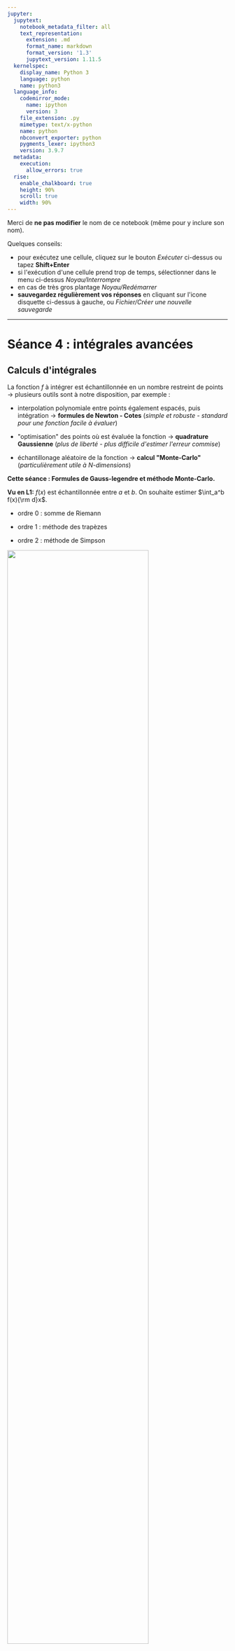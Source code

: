 ```yaml
---
jupyter:
  jupytext:
    notebook_metadata_filter: all
    text_representation:
      extension: .md
      format_name: markdown
      format_version: '1.3'
      jupytext_version: 1.11.5
  kernelspec:
    display_name: Python 3
    language: python
    name: python3
  language_info:
    codemirror_mode:
      name: ipython
      version: 3
    file_extension: .py
    mimetype: text/x-python
    name: python
    nbconvert_exporter: python
    pygments_lexer: ipython3
    version: 3.9.7
  metadata:
    execution:
      allow_errors: true
  rise:
    enable_chalkboard: true
    height: 90%
    scroll: true
    width: 90%
---
```


Merci de **ne pas modifier** le nom de ce notebook (même pour y inclure son nom).

Quelques conseils:
- pour exécutez une cellule, cliquez sur le bouton *Exécuter* ci-dessus ou tapez **Shift+Enter**
- si l'exécution d'une cellule prend trop de temps, sélectionner dans le menu ci-dessus *Noyau/Interrompre*
- en cas de très gros plantage *Noyau/Redémarrer*
- **sauvegardez régulièrement vos réponses** en cliquant sur l'icone disquette ci-dessus à gauche, ou *Fichier/Créer une nouvelle sauvegarde*

----------------------------------------------------------------------------


# Séance 4 : intégrales avancées

<!-- #region slideshow={"slide_type": "slide"} -->
## Calculs d'intégrales

La fonction $f$ à intégrer est échantillonnée en un nombre restreint de
points $\rightarrow$ plusieurs outils sont à notre disposition, par
exemple :

-   interpolation polynomiale entre points également espacés, puis
    intégration $\rightarrow$ **formules de Newton - Cotes** (*simple et
    robuste - standard pour une fonction facile à évaluer*)

-   "optimisation" des points où est évaluée la fonction $\rightarrow$
    **quadrature Gaussienne** (*plus de liberté - plus difficile
    d'estimer l'erreur commise*)

-   échantillonage aléatoire de la fonction $\rightarrow$ **calcul
    "Monte-Carlo"** (*particulièrement utile à N-dimensions*)

**Cette séance : Formules de Gauss-legendre et méthode Monte-Carlo.**
<!-- #endregion -->

<!-- #region slideshow={"slide_type": "slide"} -->
**Vu en L1:** $f(x)$ est échantillonnée entre $a$ et $b$. On souhaite
estimer $\int_a^b f(x){\rm d}x$.

-   ordre 0 : somme de Riemann

-   ordre 1 : méthode des trapèzes

-   ordre 2 : méthode de Simpson


<img src="plots/methodes_integration.png" width="80%" />
<!-- #endregion -->

<!-- #region slideshow={"slide_type": "slide"} -->
## Formules de Newton - Cotes

**Vu en L1:** $f(x)$ est échantillonnée entre $a$ et $b$. On souhaite
estimer $\int_a^b f(x){\rm d}x$.

-   ordre 0 : somme de Riemann avec $n$ points (valeurs à gauche),
    $h=(b-a)/n$ et $x_i=a+(i+1)\times h$ :

    $$\int_a^b f(x){\rm d}x = \sum_{i=0}^{n-1} hf(x_i)  + O\left(\frac{(b-a)^2f'}{n}\right)\nonumber$$

-   ordre 1 : méthode des trapèzes avec $n+1$ points, avec $f_i=f(x_i)$:

    $$\int_a^b f(x){\rm d}x = h\times\left(\frac{f_0}{2} + f_1 + f_2 + \ldots + f_{n-1} + \frac{f_{n}}{2}\right) + O\left(\frac{(b-a)^3f''}{n^2}\right)$$

-   ordre 2 : méthode de Simpson avec un nombre impair de points :

    $$\int_a^b f(x){\rm d}x  = h\times\left(\frac{1}{3}f_0 + \frac{4}{3}f_1 + \frac{2}{3}f_2  + \ldots  + \frac{4}{3}f_{n-1} + \frac{1}{3}f_{n}\right) + O\left(\frac{(b-a)^5f^{(4)}}{n^4}\right)$$
<!-- #endregion -->

<!-- #region slideshow={"slide_type": "slide"} -->
## Méthode des rectangles

La fonction ci-dessous renvoie l'intégrale de
$\int_0^1 3x^2{\rm d}x = 1$ par la méthode des rectangles (à gauche),
ainsi que l'écart relatif à la valeur exacte:
<!-- #endregion -->

```python codeCellConfig={"lineNumbers": true} slideshow={"slide_type": "-"} tags=["raises-exception"]
import numpy as np

def rect(a,b,N):
    x=np.linspace(a,b,N)
    h=x[1]-x[0]
    y=3*x*x
    return np.sum(y[:-1])*h
a=0
b=1
I=1
print(rect(a,b,101),abs(rect(a,b,101)-I)/I)
print(rect(a,b,1001),abs(rect(a,b,1001)-I)/I)
```

Lorsqu'on multiplie le nombre de rectangles par 10, $h$ et l'écart sont
divisés par 10 : la méthode des rectangles a une convergence en $1/N$.

<!-- #region slideshow={"slide_type": "slide"} -->
## Méthode des trapèzes

La fonction ci-dessous renvoie l'intégrale de
$\int_0^1 3x^2{\rm d}x = 1$ par la méthode des trapèzes ainsi que
l'écart relatif à la valeur exacte:
<!-- #endregion -->

```python codeCellConfig={"lineNumbers": true} slideshow={"slide_type": "-"} tags=["raises-exception"]
def trapz(a,b,N):
    x=np.linspace(a,b,N)
    h=x[1]-x[0]
    y=3*x*x
    I=np.sum(y)-0.5*(y[0]+y[-1])
    return I*h
a, b, I = 0, 1, 1
print(trapz(a,b,101),abs(trapz(a,b,101)-I)/I)
print(trapz(a,b,1001),abs(trapz(a,b,1001)-I)/I)
```

Lorsqu'on multiplie le nombre de trapèzes par 10, l'écart est divisé par
100 : la méthode des trapèzes a une convergence en $1/N^2$.

**Rappel :** la méthode des trapèzes est implémentée dans python via
`scipy.integrate.trapz`.

<!-- #region slideshow={"slide_type": "slide"} -->
## Méthode de Gauss-Legendre

L'idée est de généraliser les méthodes de Newton Cotes d'ordre 0, 1, 2
\... mais pour des points espacés de manière non régulière dans
l'intervalle d'intégration. De manière générale l'intégrale est calculée
comme :

$$\int_a^b f(x){\rm d}x \approx \frac{b-a}{2} \sum_{i=1}^{n} w_if(x'_i)$$

Les **poids $w_i$** et les **points $x'_i$** sont choisis de manière à
ce que la méthode donne la **valeur exacte** pour les **polynômes**
d'ordre $0,1,..,2n-1$.
<!-- #endregion -->

<!-- #region slideshow={"slide_type": "slide"} -->
**Exemple quadrature de Gauss à deux points : $n=2$**

On cherche $w_1$, $x'_1$, $w_2$ et $x'_2$ tels que :

$$I = \int_{-1}^1 f(x){\rm d}x \approx  w_1f(x'_1)+w_2f(x'_2) = \tilde{I}$$

Pour l'ensemble des polynômes de degré $k = 0, 1, 2, 3=2n-1$ avec :

$$\int_{-1}^1 x^k{\rm d}x =  w_1f(x'_1)+w_2f(x'_2)$$

-   pour le degré 0, $f(x) = 1$ et $\int_{-1}^1 {\rm d}x = 2 =  w_1+w_2$

-   pour le degré 1, $f(x) = x$ et
    $\int_{-1}^1 x{\rm d}x = 0 =  w_1x'_1+w_2x'_2$

-   pour le degré 2, $f(x) = x^2$ et
    $\int_{-1}^1 x^2{\rm d}x = \frac{2}{3} =  w_1{x'_1}^2+w_2{x'_2}^2$

-   pour le degré 3, $f(x) = x^3$ et
    $\int_{-1}^1 x^3{\rm d}x = 0 =  w_1{x'_1}^3+w_2{x'_2}^3$

On a 4 équations avec 4 inconnues. La solution est :

$$w_1 =w_2 =1,\quad  x'_1 = -\frac{\sqrt{3}}{3},\quad  x'_2 = \frac{\sqrt{3}}{3}, \quad \tilde{I} = f\left(-\frac{\sqrt{3}}{3} \right) + f\left(\frac{\sqrt{3}}{3} \right) = I$$
<!-- #endregion -->

<!-- #region slideshow={"slide_type": "slide"} -->
Ces poids et ces racines ne semblent pas sortir de nulle part.

Regardons les quatre premiers polynômes de Legendre $P_n(x)$ :

$$P_0(x) = 1, \quad P_1(x) = x, \quad P_2(x) = \frac{1}{2}(3x^2-1), \quad P_3(x) = \frac{1}{2}(5x^3-3x)$$
<!-- #endregion -->

```python codeCellConfig={"lineNumbers": true} slideshow={"slide_type": "-"} tags=["raises-exception"]
from scipy.special import legendre
import numpy as np
import matplotlib.pyplot as plt

x = np.linspace(-1, 1, 100)
for n in range(5):
    Pn = legendre(n)
    plt.plot(x, Pn(x), label="$P_"+str(n)+"(x)$")
plt.grid(); plt.legend()
plt.axhline(0, color="k", lw=2)
plt.show()
```

<!-- #region slideshow={"slide_type": "slide"} -->
Ces poids et ces racines ne semblent pas sortir de nulle part.

Regardons les quatre premiers polynômes de Legendre $P_n(x)$ :

$$P_0(x) = 1, \quad P_1(x) = x, \quad P_2(x) = \frac{1}{2}(3x^2-1), \quad P_3(x) = \frac{1}{2}(5x^3-3x)$$

Les valeurs de $x'_1$ et $x'_2$ trouvées dans le cas $n=2$ correspondent
aux zéros de $P_2(x)$.
<!-- #endregion -->

<!-- #region slideshow={"slide_type": "slide"} -->
**Généralisation $n>2$:** L'intégrale que l'on souhaite calculer est
exprimée sous forme :

$$\int_{-1}^1 f(x){\rm d}x \approx \sum_{i=1}^{n} w_if(x'_i)$$

On peut montrer que cette intégrale est exacte pour tous les polynômes
de degré $2n-1$ si:

-   $x'_i$ est la $i^{eme}$ racine du polynôme de Legendre $P_{n}$;

-   les poids sont donnés par
    $w_i = \dfrac{2}{(1-{x'_i}^2) P_{n}'^2(x'_i)}$.

On peut aussi montrer que :

$$\forall n > 1,\ \sum_{i=1}^{n} w_i = (b-a) = 2 \text{ ici}$$
<!-- #endregion -->

<!-- #region slideshow={"slide_type": "slide"} -->
**Généralisation $n>2$:**

La fonction `leggauss` du module de `numpy.polynomial.legendre` permet
d'obtenir les poids (array w) et les racines (array x) pour un $n$ donné
:
<!-- #endregion -->

```python codeCellConfig={"lineNumbers": true} slideshow={"slide_type": "-"} tags=["raises-exception"]
x, w = np.polynomial.legendre.leggauss(2)
print(x)
print(w)
```

<!-- #region slideshow={"slide_type": "slide"} -->
**Généralisation $n>2$:** Pour calculer une intégrale entre des bornes
quelconques, la méthode est la même avec :

$$\int_a^b f(x){\rm d}x \approx \frac{(b-a)}{2}\sum_{i=1}^{n} w_if(x''_i)$$

où les poids sont les mêmes que précédemment mais par contre les racines
sont :

$$x''_i= \frac{(b-a)}{2}{x'_i}+\frac{(a+b)}{2}$$
<!-- #endregion -->

<!-- #region slideshow={"slide_type": "slide"} -->
**Généralisation $n>2$:**

La fonction ci-dessous renvoie l'intégrale de
$\int_0^\pi \sin(x){\rm d}x = 2$ par la méthode de Gauss-Legendre avec
10 points ainsi que l'écart relatif à la valeur exacte:
<!-- #endregion -->

```python codeCellConfig={"lineNumbers": true} slideshow={"slide_type": "-"} tags=["raises-exception"]
def trapz(a,b,N):
    x=np.linspace(a,b,N)
    y=np.sin(x)
    return (x[1]-x[0])*np.sum(y)-(y[0]+y[-1])/2

def intg(a,b,n):
    x, w = np.polynomial.legendre.leggauss(n)
    f = np.sin(x*(b-a)/2 + (a+b)/2)*w
    return np.sum(f)*(b-a)/2   
     
a, b, n=0, np.pi, 10
print(intg(a,b,n), abs((intg(a,b,n)-2)/2))
print(trapz(a,b,n), abs((trapz(a,b,n)-2)/2))
```

Avec un nombre de points équivalents, l'intégration par cette méthode
est plus précise qu'avec les méthodes de Newton-Cotes.

<!-- #region slideshow={"slide_type": "slide"} -->
## Fonctions de `scipy.integrate`

Un outil général d'intégration des fonctions 1D existe dans le module
`scipy.integrate` : `quad` (pour quadrature). Il prend comme argument
une fonction et ses bornes puis renvoie l'intégrale et la précision
absolue sur cette intégrale.
<!-- #endregion -->

```python codeCellConfig={"lineNumbers": true} slideshow={"slide_type": "-"} tags=["raises-exception"]
from scipy.integrate import quad

a=0
b=np.pi
f=lambda x: np.sin(x)
print(quad(f,a,b))
```

<!-- #region slideshow={"slide_type": "slide"} -->
Un outil général d'intégration des fonctions 2D existe dans le module
`scipy.integrate` : `dblquad` (pour double quadrature). Voici sa
définition :
<!-- #endregion -->

```python codeCellConfig={"lineNumbers": true} slideshow={"slide_type": "-"} tags=["raises-exception"]
def dblquad(func, a, b, gfun, hfun):
    """
    Compute a double integral.
    Return the double (definite) integral of ``func(y, x)``
     from ``x = a..b`` and ``y = gfun(x)..hfun(x)``.
    """
    ...
```

Elle permet de calculer des intégrales du type :

$$\int_a^b \mathrm{d}x \left(\int_{g(x)}^{h(x)} \mathrm{d}y\ f(y,x)\right) = \int_a^b  \int_{g(x)}^{h(x)}\mathrm{d}x \mathrm{d}y\ f(y,x),$$

où les bornes du domaine suivant $y$ peuvent dépendre de $x$. Attention
le premier argument de $f$ doit être $y$, puis $x$.

<!-- #region slideshow={"slide_type": "slide"} -->
Exemple avec :

$$\int_0^\pi \mathrm{d}x \int_{0}^{2x} \mathrm{d}y \sin\left(xy\right)$$
<!-- #endregion -->

```python codeCellConfig={"lineNumbers": true} slideshow={"slide_type": "-"} tags=["raises-exception"]
from scipy.integrate import dblquad
import numpy as np

#bornes suivant x
ax, bx = 0, np.pi

#bornes suivant y
h = lambda x : 0
g = lambda x : 2*x

ff = lambda y, x: np.sin(x*y)
print(dblquad(ff, ax, bx, h, g))
```

<!-- #region slideshow={"slide_type": "slide"} -->
## Intégration par la méthode de Monte-Carlo

Il s'agit d'évaluer numériquement la valeur de l'intégrale d'une
fonction $f$ définie dans un espace ${\mathbb R}^d$

$$I=\int_\Omega f(\mathbf{x})d\mathbf{x}$$

La vitesse de convergence est un indicateur de l'efficacité de la
méthode utilisée pour évaluer l'intégrale.

-   Méthode des trapèzes: $n^{-2/d}$

-   Méthode de Simpson: $n^{-4/d}$

Pour ces méthodes la vitesse de convergence diminue quand $d$ augmente.
Ces algorithmes évaluent l'intégrande sur une grille régulière dans
$\mathbb{R}^d$.
<!-- #endregion -->

<!-- #region slideshow={"slide_type": "slide"} -->
**Méthode vue en L1 : calcul de l'aire d'une surface**

-   Il s'agit de trouver *manu militari* la valeur de la surface $S_L$
    d'un lac à l'intérieur d'un terrain de surface connue $S_T$.

-   On tire N boulets de canon sur le terrain d'une façon aléatoire et
    homogène et on compte le nombre de boulets M qui sont tombés dans le
    lac.

-   Pour un nombre N très grand on peut estimer la surface du lac comme:

    $$S_L=\frac{M}{N}S_T$$


<img src="./plots/lake1.png" width="20%" />

<img src="./plots/lake3.png" width="20%" />

Rappelez-vous, comment calculer $\pi$ par cette méthode?
<!-- #endregion -->

<!-- #region slideshow={"slide_type": "slide"} -->
**Nouvel algorithme : méthode de la moyenne.**

Dans la méthode Monte-Carlo, les $N$ points $\mathbf{x}_i$ sont répartis
aléatoirement dans le domaine d'intégration $\Omega$ : **$x_i$ est une
variable aléatoire et $\mathbf{x_1}\cdots\mathbf{x_N}\in \Omega$**

On définit une fonction densité de probabilité $p(\mathbf{x_i})$ qui
donne la probabilité que la variable aléatoire $\mathbf{x_i}$ prenne une
valeur comprise entre $\mathbf{x_i}$ et $\mathbf{x_i} +d\mathbf{x}$ de
sorte que $\int_\Omega p(\mathbf{x})d\mathbf{x} = 1$

Or la moyenne d'une fonction continue $f(\mathbf{x})$ où $\mathbf{x}$
est une variable aléatoire suivant la densité de probabilité
$p(\mathbf{x})$ est

$$\displaystyle{\left\langle f \right\rangle_\mathbf{x}  = \int_\Omega f(\mathbf{x}) p(\mathbf{x})d\mathbf{x} \approx \dfrac{\displaystyle \sum_{i=1}^N p(\mathbf{x_i}) f(\mathbf{x_i})}{\displaystyle \sum_{i=1}^N p(\mathbf{x_i})}}$$
<!-- #endregion -->

<!-- #region slideshow={"slide_type": "slide"} -->
Le volume du domaine d'intégration est :

$$V=\int_\Omega d\mathbf{x}$$

Une densité de probabilité uniforme correspond à une fonction
$p(\mathbf{x_i}) = 1/V$, alors :

$$\displaystyle{\left\langle f \right\rangle \approx \dfrac{ \sum_{i=1}^N p(\mathbf{x_i}) f(\mathbf{x_i})}{\sum_{i=1}^N p(\mathbf{x_i})}} = \frac{1}{N} \sum_{i=1}^N f(\mathbf{x_i})$$

Avec $p(\mathbf{x})$ une densité de probabilité uniforme, l'intégrale de
la fonction $f$ sur le domaine $\Omega$ peut alors être exprimée par:

$$I  = \int_\Omega  f(\mathbf{x}) d\mathbf{x} = V \times \left\langle f \right\rangle 
     \approx   \frac{V}{N} \sum_{i=1}^{N} f(\mathbf{x_i}) \xrightarrow[{N\to\infty}]{} I$$

L'erreur commise sur $I$ évolue donc en $1/\sqrt{N}$ d'après le théorème
central limite, **quelque soit la dimension $d$ du problème**.
<!-- #endregion -->

<!-- #region slideshow={"slide_type": "slide"} -->
On applique directement la formule. Exemple ci-dessous pour :

$$f(x)=x(1-x)\sin^2\left(200x(1-x)\right), \quad \int_0^1 f(x) dx \approx 0.080498$$
<!-- #endregion -->

```python codeCellConfig={"lineNumbers": true} slideshow={"slide_type": "-"} tags=["raises-exception"]
# charge les librairies
import matplotlib.pyplot as plt
import numpy as np
from scipy.integrate import quad

# fonction a integrer
def f(x):
    return x*(1-x)*np.sin((200*x*(1-x)))**2

# integrale
N = 1000
points = np.random.uniform(0,1,size=N)
I = np.sum(f(points)) / N
print("N =",N,": I =",I)
print("Scipy:", quad(f,0,1))

# graphique
xx  = np.linspace(0, 1, 1000)
fig = plt.figure(figsize=(6,4))
plt.plot(xx, f(xx))
plt.scatter(points,f(points),c="red")
plt.xlabel('$x$')
plt.ylabel('$f(x)$')
plt.title(f'N={N}, I={I:.4f}, $\epsilon \\approx$ {I/np.sqrt(N):.4f}')
plt.show()
```

<!-- #region slideshow={"slide_type": "slide"} -->
**Retour sur la méthode du jet de pierre vue en L1:** on rajoute une
dimension au problème et on calcule l'intégrale de la fonction $g(x,y)$
:

$$g(x,y) = \left\lbrace 
\begin{array}{lll}
1 & \text{si} & y \leqslant f(x)\\
0 & \text{si} & y > f(x)
\end{array}
\right.$$
<!-- #endregion -->

```python codeCellConfig={"lineNumbers": true} slideshow={"slide_type": "-"} tags=["raises-exception"]
# charge les librairies
import matplotlib.pyplot as plt
import numpy as np
from scipy.integrate import quad

# fonction a integrer
def g(x,y):
    return y < f(x)

# integrale
N = 1000
xmax = 1
ymax = 0.25
x = np.random.uniform(0,xmax,size=N)
y = np.random.uniform(0,ymax,size=N)
res = g(x,y)
I = xmax * ymax * np.sum(res) / N
print("N =",N,": I =",I)
print("Scipy:", quad(f,0,1))
 
# graphique
xx  = np.linspace(0, 1, 1000)
fig = plt.figure(figsize=(6,4))
plt.plot(xx, f(xx))
plt.scatter(x[res],y[res],c="red")
plt.xlabel('$x$')
plt.ylabel('$f(x)$')
plt.title(f'N={N}, I={I:.4f}, $\epsilon \\approx$ {I/np.sqrt(N):.4f}')
plt.show()
```

<!-- #region slideshow={"slide_type": "slide"} -->
**A retenir :**

-   La vitesse de convergence est proportionnelle à $n^{-1/2}$
    indépendamment de la dimension du problème.

-   La méthode Monte Carlo est ainsi particulièrement utile pour les
    intégrales à plusieurs dimensions.

-   La densité de probabilité uniforme est souvent utilisée mais des
    lois de probabilité différentes, plus efficaces, peuvent être
    choisies (voir les notions de Importance Sampling).
<!-- #endregion -->

<!-- #region slideshow={"slide_type": "slide"} -->
## À vos TPs !

1.  Ouvrir un terminal:

    -   soit sur https://jupyterhub.ijclab.in2p3.fr

    -   soit sur un ordinateur du 336

2.  Télécharger la séance d'aujourd'hui:

        methnum fetch L2/Seance4 TONGROUPE

    en remplaçant TONGROUPE par ton numéro de groupe.

3.  Sur un ordinateur du bâtiment 336 uniquement, lancer le jupyter:

        methnum jupyter notebook

4.  Pour soumettre la séance, dans le terminal taper:

        methnum submit L2/Seance4 TONGROUPE
<!-- #endregion -->

<!-- #region slideshow={"slide_type": "slide"} -->
Le cours est disponible en ligne ici :
<https://methnum.gitlab.dsi.universite-paris-saclay.fr/L2/>.

Rappel: votre gitlab personnel sert de sauvegarde pour passer vos
documents d'une plateforme à l'autre via les commandes methnum/fetch.


<img src="../scripts/figures/methnum_structure.png" width="\\textwidth" />
<!-- #endregion -->
